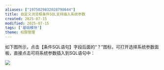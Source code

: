 ```yaml
---
aliases: ["1975029832028798644"]
title: 自定义浏览框条件SQL支持插入系统参数
created: 2025-07-15
modified: 2025-07-15
tags: ['基础模块']
theme: 权限管理
---
```


如下图所示，点击【条件SQL语句】字段后面的“？”图标，可打开选择系统参数面板，直接点击可将系统参数插入到SQL语句中：

![](https://myhelpdoc.oss-cn-heyuan.aliyuncs.com/mdimages/5b0d339ae50fc8a0515d1e7b131b23b0.jpg)